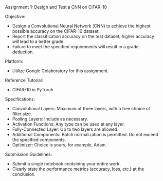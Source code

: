 Assignment 1: Design and Test a CNN on CIFAR-10

Objective:
- Design a Convolutional Neural Network (CNN) to achieve the highest possible accuracy on the CIFAR-10 dataset.
- Report the classification accuracy on the test dataset; higher accuracy will lead to a better grade.
- Failure to meet the specified requirements will result in a grade deduction.

Platform:
- Utilize Google Colaboratory for this assignment.

Reference Tutorial:
- CIFAR-10 in PyTorch

Specifications:
- Convolutional Layers: Maximum of three layers, with a free choice of filter size.
- Pooling Layers: Include as necessary.
- Activation Functions: Any type can be used at any layer.
- Fully-Connected Layer: Up to two layers are allowed.
- Additional Components: Batch normalization is permitted. Do not exceed the specified components.
- Optimizer: Choice is yours, for example, Adam.

Submission Guidelines:
- Submit a single notebook containing your entire work.
- Clearly state the performance metrics (accuracy, loss, etc.) at the conclusion.